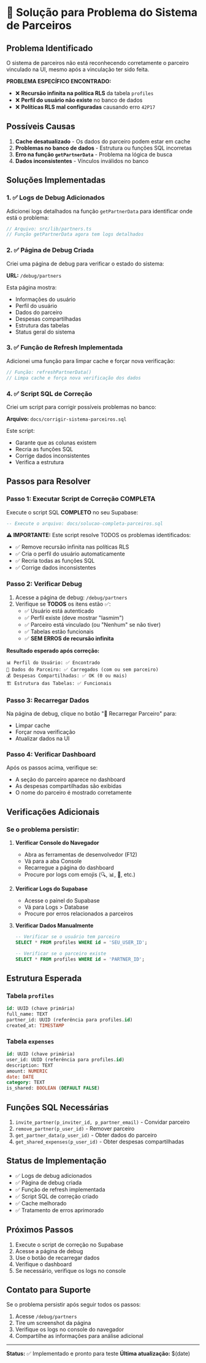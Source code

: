 # 🔧 Solução para Problema do Sistema de Parceiros

## Problema Identificado

O sistema de parceiros não está reconhecendo corretamente o parceiro vinculado na UI, mesmo após a vinculação ter sido feita.

**PROBLEMA ESPECÍFICO ENCONTRADO:**
- ❌ **Recursão infinita na política RLS** da tabela `profiles`
- ❌ **Perfil do usuário não existe** no banco de dados
- ❌ **Políticas RLS mal configuradas** causando erro `42P17`

## Possíveis Causas

1. **Cache desatualizado** - Os dados do parceiro podem estar em cache
2. **Problemas no banco de dados** - Estrutura ou funções SQL incorretas
3. **Erro na função `getPartnerData`** - Problema na lógica de busca
4. **Dados inconsistentes** - Vínculos inválidos no banco

## Soluções Implementadas

### 1. ✅ Logs de Debug Adicionados

Adicionei logs detalhados na função `getPartnerData` para identificar onde está o problema:

```typescript
// Arquivo: src/lib/partners.ts
// Função getPartnerData agora tem logs detalhados
```

### 2. ✅ Página de Debug Criada

Criei uma página de debug para verificar o estado do sistema:

**URL:** `/debug/partners`

Esta página mostra:
- Informações do usuário
- Perfil do usuário
- Dados do parceiro
- Despesas compartilhadas
- Estrutura das tabelas
- Status geral do sistema

### 3. ✅ Função de Refresh Implementada

Adicionei uma função para limpar cache e forçar nova verificação:

```typescript
// Função: refreshPartnerData()
// Limpa cache e força nova verificação dos dados
```

### 4. ✅ Script SQL de Correção

Criei um script para corrigir possíveis problemas no banco:

**Arquivo:** `docs/corrigir-sistema-parceiros.sql`

Este script:
- Garante que as colunas existem
- Recria as funções SQL
- Corrige dados inconsistentes
- Verifica a estrutura

## Passos para Resolver

### Passo 1: Executar Script de Correção COMPLETA

Execute o script SQL **COMPLETO** no seu Supabase:

```sql
-- Execute o arquivo: docs/solucao-completa-parceiros.sql
```

**⚠️ IMPORTANTE:** Este script resolve TODOS os problemas identificados:
- ✅ Remove recursão infinita nas políticas RLS
- ✅ Cria o perfil do usuário automaticamente
- ✅ Recria todas as funções SQL
- ✅ Corrige dados inconsistentes

### Passo 2: Verificar Debug

1. Acesse a página de debug: `/debug/partners`
2. Verifique se **TODOS** os itens estão ✅:
   - ✅ Usuário está autenticado
   - ✅ Perfil existe (deve mostrar "Iasmim")
   - ✅ Parceiro está vinculado (ou "Nenhum" se não tiver)
   - ✅ Tabelas estão funcionais
   - ✅ **SEM ERROS de recursão infinita**

**Resultado esperado após correção:**
```
📊 Perfil do Usuário: ✅ Encontrado
👥 Dados do Parceiro: ✅ Carregados (com ou sem parceiro)
💰 Despesas Compartilhadas: ✅ OK (0 ou mais)
🏗️ Estrutura das Tabelas: ✅ Funcionais
```

### Passo 3: Recarregar Dados

Na página de debug, clique no botão "🔄 Recarregar Parceiro" para:
- Limpar cache
- Forçar nova verificação
- Atualizar dados na UI

### Passo 4: Verificar Dashboard

Após os passos acima, verifique se:
- A seção do parceiro aparece no dashboard
- As despesas compartilhadas são exibidas
- O nome do parceiro é mostrado corretamente

## Verificações Adicionais

### Se o problema persistir:

1. **Verificar Console do Navegador**
   - Abra as ferramentas de desenvolvedor (F12)
   - Vá para a aba Console
   - Recarregue a página do dashboard
   - Procure por logs com emojis (🔍, 📊, 👥, etc.)

2. **Verificar Logs do Supabase**
   - Acesse o painel do Supabase
   - Vá para Logs > Database
   - Procure por erros relacionados a parceiros

3. **Verificar Dados Manualmente**
   ```sql
   -- Verificar se o usuário tem parceiro
   SELECT * FROM profiles WHERE id = 'SEU_USER_ID';
   
   -- Verificar se o parceiro existe
   SELECT * FROM profiles WHERE id = 'PARTNER_ID';
   ```

## Estrutura Esperada

### Tabela `profiles`
```sql
id: UUID (chave primária)
full_name: TEXT
partner_id: UUID (referência para profiles.id)
created_at: TIMESTAMP
```

### Tabela `expenses`
```sql
id: UUID (chave primária)
user_id: UUID (referência para profiles.id)
description: TEXT
amount: NUMERIC
date: DATE
category: TEXT
is_shared: BOOLEAN (DEFAULT FALSE)
```

## Funções SQL Necessárias

1. `invite_partner(p_inviter_id, p_partner_email)` - Convidar parceiro
2. `remove_partner(p_user_id)` - Remover parceiro
3. `get_partner_data(p_user_id)` - Obter dados do parceiro
4. `get_shared_expenses(p_user_id)` - Obter despesas compartilhadas

## Status de Implementação

- ✅ Logs de debug adicionados
- ✅ Página de debug criada
- ✅ Função de refresh implementada
- ✅ Script SQL de correção criado
- ✅ Cache melhorado
- ✅ Tratamento de erros aprimorado

## Próximos Passos

1. Execute o script de correção no Supabase
2. Acesse a página de debug
3. Use o botão de recarregar dados
4. Verifique o dashboard
5. Se necessário, verifique os logs no console

## Contato para Suporte

Se o problema persistir após seguir todos os passos:

1. Acesse `/debug/partners`
2. Tire um screenshot da página
3. Verifique os logs no console do navegador
4. Compartilhe as informações para análise adicional

---

**Status:** ✅ Implementado e pronto para teste
**Última atualização:** $(date) 